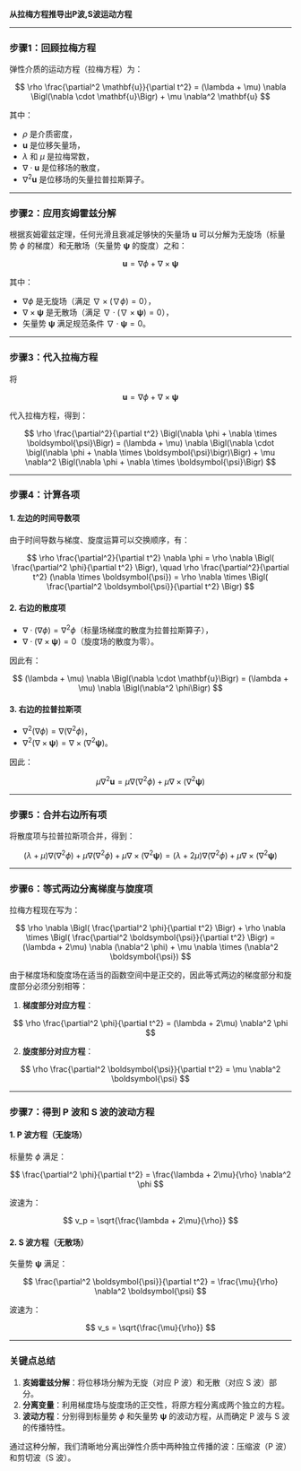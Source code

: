 **从拉梅方程推导出P波,S波运动方程**

---

### **步骤1：回顾拉梅方程**

弹性介质的运动方程（拉梅方程）为：

$$
\rho \frac{\partial^2 \mathbf{u}}{\partial t^2} = (\lambda + \mu) \nabla \Bigl(\nabla \cdot \mathbf{u}\Bigr) + \mu \nabla^2 \mathbf{u}
$$

其中：
- $\rho$ 是介质密度，
- $\mathbf{u}$ 是位移矢量场，
- $\lambda$ 和 $\mu$ 是拉梅常数，
- $\nabla \cdot \mathbf{u}$ 是位移场的散度，
- $\nabla^2 \mathbf{u}$ 是位移场的矢量拉普拉斯算子。

---

### **步骤2：应用亥姆霍兹分解**

根据亥姆霍兹定理，任何光滑且衰减足够快的矢量场 $\mathbf{u}$ 可以分解为无旋场（标量势 $\phi$ 的梯度）和无散场（矢量势 $\boldsymbol{\psi}$ 的旋度）之和：

$$
\mathbf{u} = \nabla \phi + \nabla \times \boldsymbol{\psi}
$$

其中：
- $\nabla \phi$ 是无旋场（满足 $\nabla \times (\nabla \phi) = 0$），
- $\nabla \times \boldsymbol{\psi}$ 是无散场（满足 $\nabla \cdot (\nabla \times \boldsymbol{\psi}) = 0$），
- 矢量势 $\boldsymbol{\psi}$ 满足规范条件 $\nabla \cdot \boldsymbol{\psi} = 0$。

---

### **步骤3：代入拉梅方程**

将

$$
\mathbf{u} = \nabla \phi + \nabla \times \boldsymbol{\psi}
$$

代入拉梅方程，得到：

$$
\rho \frac{\partial^2}{\partial t^2} \Bigl(\nabla \phi + \nabla \times \boldsymbol{\psi}\Bigr) = (\lambda + \mu) \nabla \Bigl(\nabla \cdot \bigl(\nabla \phi + \nabla \times \boldsymbol{\psi}\bigr)\Bigr) + \mu \nabla^2 \Bigl(\nabla \phi + \nabla \times \boldsymbol{\psi}\Bigr)
$$

---

### **步骤4：计算各项**

#### **1. 左边的时间导数项**

由于时间导数与梯度、旋度运算可以交换顺序，有：

$$
\rho \frac{\partial^2}{\partial t^2} \nabla \phi = \rho \nabla \Bigl( \frac{\partial^2 \phi}{\partial t^2} \Bigr), \quad \rho \frac{\partial^2}{\partial t^2} (\nabla \times \boldsymbol{\psi}) = \rho \nabla \times \Bigl( \frac{\partial^2 \boldsymbol{\psi}}{\partial t^2} \Bigr)
$$

#### **2. 右边的散度项**

- $\nabla \cdot (\nabla \phi) = \nabla^2 \phi$（标量场梯度的散度为拉普拉斯算子），
- $\nabla \cdot (\nabla \times \boldsymbol{\psi}) = 0$（旋度场的散度为零）。

因此有：

$$
(\lambda + \mu) \nabla \Bigl(\nabla \cdot \mathbf{u}\Bigr) = (\lambda + \mu) \nabla \Bigl(\nabla^2 \phi\Bigr)
$$

#### **3. 右边的拉普拉斯项**

- $\nabla^2 (\nabla \phi) = \nabla (\nabla^2 \phi)$，
- $\nabla^2 (\nabla \times \boldsymbol{\psi}) = \nabla \times (\nabla^2 \boldsymbol{\psi})$。

因此：

$$
\mu \nabla^2 \mathbf{u} = \mu \nabla (\nabla^2 \phi) + \mu \nabla \times (\nabla^2 \boldsymbol{\psi})
$$

---

### **步骤5：合并右边所有项**

将散度项与拉普拉斯项合并，得到：

$$
(\lambda + \mu) \nabla (\nabla^2 \phi) + \mu \nabla (\nabla^2 \phi) + \mu \nabla \times (\nabla^2 \boldsymbol{\psi}) = (\lambda + 2\mu) \nabla (\nabla^2 \phi) + \mu \nabla \times (\nabla^2 \boldsymbol{\psi})
$$

---

### **步骤6：等式两边分离梯度与旋度项**

拉梅方程现在写为：

$$
\rho \nabla \Bigl( \frac{\partial^2 \phi}{\partial t^2} \Bigr) + \rho \nabla \times \Bigl( \frac{\partial^2 \boldsymbol{\psi}}{\partial t^2} \Bigr) = (\lambda + 2\mu) \nabla (\nabla^2 \phi) + \mu \nabla \times (\nabla^2 \boldsymbol{\psi})
$$

由于梯度场和旋度场在适当的函数空间中是正交的，因此等式两边的梯度部分和旋度部分必须分别相等：

1. **梯度部分对应方程**：

$$
\rho \frac{\partial^2 \phi}{\partial t^2} = (\lambda + 2\mu) \nabla^2 \phi
$$

2. **旋度部分对应方程**：

$$
\rho \frac{\partial^2 \boldsymbol{\psi}}{\partial t^2} = \mu \nabla^2 \boldsymbol{\psi}
$$

---

### **步骤7：得到 P 波和 S 波的波动方程**

#### **1. P 波方程（无旋场）**

标量势 $\phi$ 满足：

$$
\frac{\partial^2 \phi}{\partial t^2} = \frac{\lambda + 2\mu}{\rho} \nabla^2 \phi
$$

波速为：

$$
v_p = \sqrt{\frac{\lambda + 2\mu}{\rho}}
$$

#### **2. S 波方程（无散场）**

矢量势 $\boldsymbol{\psi}$ 满足：

$$
\frac{\partial^2 \boldsymbol{\psi}}{\partial t^2} = \frac{\mu}{\rho} \nabla^2 \boldsymbol{\psi}
$$

波速为：

$$
v_s = \sqrt{\frac{\mu}{\rho}}
$$

---

### **关键点总结**

1. **亥姆霍兹分解**：将位移场分解为无旋（对应 P 波）和无散（对应 S 波）部分。
2. **分离变量**：利用梯度场与旋度场的正交性，将原方程分离成两个独立的方程。
3. **波动方程**：分别得到标量势 $\phi$ 和矢量势 $\boldsymbol{\psi}$ 的波动方程，从而确定 P 波与 S 波的传播特性。

通过这种分解，我们清晰地分离出弹性介质中两种独立传播的波：压缩波（P 波）和剪切波（S 波）。
